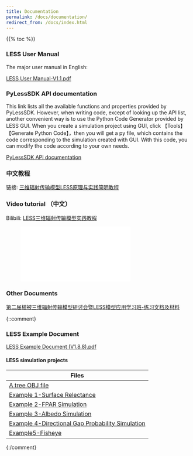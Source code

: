 ```yaml
---
title: Documentation
permalink: /docs/documentation/
redirect_from: /docs/index.html
---
```


{{% toc %}}


### LESS User Manual
The major user manual in English:

[LESS User Manual-V1.1.pdf](http://lessrt.org/Attachments/LESS_User_Manual-V1.1.pdf)

### PyLessSDK API documentation
This link lists all the available functions and properties provided by PyLessSDK. However, when writing code, except of 
looking up the API list, another convenient way is to use the Python Code Generator provided by LESS GUI. When you create
a simulation project using GUI, click 【Tools】【Generate Python Code】，then you will get a py file, which contains the code corresponding to the simulation created with GUI. With this code, you can modify the code according to your own needs. 

[PyLessSDK API documentation](https://lessrt.org/sdk_api_doc/index.html)

### 中文教程

链接: [三维辐射传输模型LESS原理与实践简明教程](https://pan.baidu.com/s/1ZraBG3yFZaePlqjxKEr4Zw?pwd=6bg7)

### Video tutorial （中文）

Bilibili: [LESS三维辐射传输模型实践教程](https://www.bilibili.com/video/BV1Po4y1R7ys/)

<figure class="video_container">
<iframe src="//player.bilibili.com/player.html?aid=374298277&bvid=BV1Po4y1R7ys&cid=305199913&page=1" scrolling="no" border="0" frameborder="no" framespacing="0" allowfullscreen="true"> </iframe>
</figure>

### Other Documents
[第二届植被三维辐射传输模型研讨会暨LESS模型应用学习班-练习文档及材料](https://pan.baidu.com/s/1bjuA82egPU2GKq3WWT_YRg?pwd=uq0e)

{::comment}
### LESS Example Document

[LESS Example Document (V1.8.8).pdf](http://lessrt.org/Attachments/LESS_Example_Document_V1.8.8.pdf)

#### LESS simulation projects

| Files |
| ------ |
| [A tree OBJ file](http://lessrt.org/Attachments/OBJ_File.zip) | 
| [Example 1-Surface Relectance](http://lessrt.org/Attachments/Example1-Surface_reflectance.zip) |
| [Example 2-FPAR Simulation](http://lessrt.org/Attachments/Example2-fPAR.zip) |
| [Example 3-Albedo Simulation](http://lessrt.org/Attachments/Example3-albedo.zip) |
| [Example 4-Directional Gap Probability Simulation](http://lessrt.org/Attachments/Example4-directional_gap_probability.zip) |
| [Example5-Fisheye](http://lessrt.org/Attachments/Example5-Fisheye.zip)|
{:/comment}
